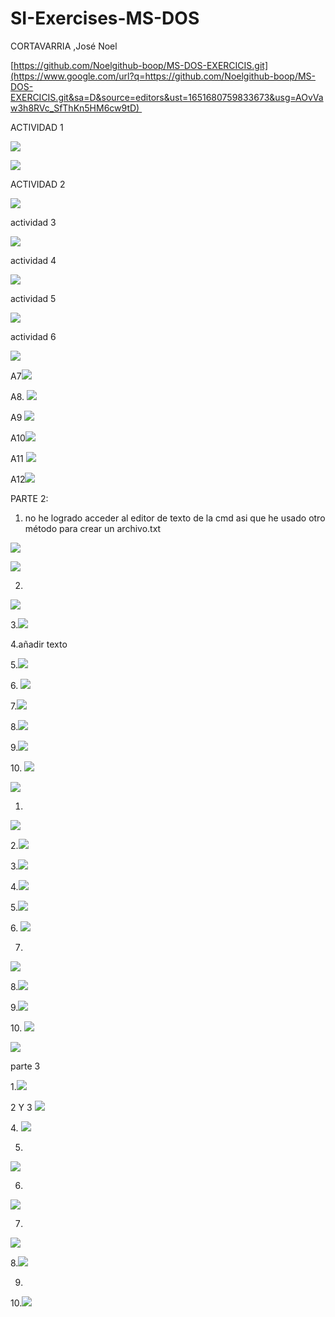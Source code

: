 # SI-Exercises-MS-DOS


CORTAVARRIA ,José Noel

[https://github.com/Noelgithub-boop/MS-DOS-EXERCICIS.git](https://www.google.com/url?q=https://github.com/Noelgithub-boop/MS-DOS-EXERCICIS.git&sa=D&source=editors&ust=1651680759833673&usg=AOvVaw3h8RVc_SfThKn5HM6cw9tD) 

ACTIVIDAD 1

![](images/image9.png)

![](images/image28.png)

ACTIVIDAD 2

![](images/image26.png)

actividad 3

![](images/image10.png)

actividad 4

![](images/image4.png)

actividad 5

![](images/image3.png)

actividad 6

![](images/image15.png)

A7![](images/image32.png)

A8. ![](images/image12.png)

A9 ![](images/image37.png)

A10![](images/image18.png)

A11 ![](images/image20.png)

A12![](images/image6.png)

PARTE 2:

1.  no he logrado acceder al editor de texto de la cmd asi que he usado otro método para crear un archivo.txt

![](images/image11.png)

![](images/image1.png)

2.

![](images/image21.png)

3.![](images/image42.png)

4.añadir texto

5.![](images/image16.png)

6\. ![](images/image41.png)

7.![](images/image24.png)

8.![](images/image43.png)

9.![](images/image22.png)

10\. ![](images/image31.png)

![](images/image39.png)

1.

![](images/image36.png)

2.![](images/image34.png)

3.![](images/image25.png)

4.![](images/image2.png)

5.![](images/image23.png)

6\. ![](images/image19.png)

7.

![](images/image40.png)

8.![](images/image38.png)

9.![](images/image30.png)

10\. ![](images/image13.png)

![](images/image35.png)

parte 3

1.![](images/image27.png)

2 Y 3 ![](images/image17.png)

4\. ![](images/image5.png)

5.

![](images/image8.png)

6.

![](images/image14.png)

7.

![](images/image33.png)

8.![](images/image7.png)

9.

10.![](images/image29.png)
